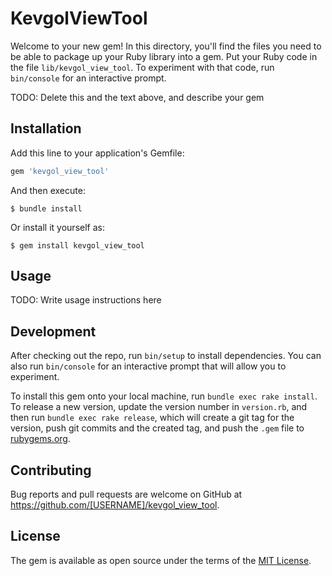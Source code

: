 # KevgolViewTool

Welcome to your new gem! In this directory, you'll find the files you need to be able to package up your Ruby library into a gem. Put your Ruby code in the file `lib/kevgol_view_tool`. To experiment with that code, run `bin/console` for an interactive prompt.

TODO: Delete this and the text above, and describe your gem

## Installation

Add this line to your application's Gemfile:

```ruby
gem 'kevgol_view_tool'
```

And then execute:

    $ bundle install

Or install it yourself as:

    $ gem install kevgol_view_tool

## Usage

TODO: Write usage instructions here

## Development

After checking out the repo, run `bin/setup` to install dependencies. You can also run `bin/console` for an interactive prompt that will allow you to experiment.

To install this gem onto your local machine, run `bundle exec rake install`. To release a new version, update the version number in `version.rb`, and then run `bundle exec rake release`, which will create a git tag for the version, push git commits and the created tag, and push the `.gem` file to [rubygems.org](https://rubygems.org).

## Contributing

Bug reports and pull requests are welcome on GitHub at https://github.com/[USERNAME]/kevgol_view_tool.

## License

The gem is available as open source under the terms of the [MIT License](https://opensource.org/licenses/MIT).
